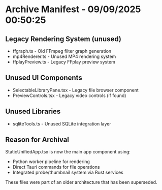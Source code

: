 # Archive Manifest - 09/09/2025 00:50:25
## Legacy Rendering System (unused)
- ffgraph.ts - Old FFmpeg filter graph generation
- mp4Renderer.ts - Unused MP4 rendering system  
- ffplayPreview.ts - Legacy FFplay preview system

## Unused UI Components
- SelectableLibraryPane.tsx - Legacy file browser component
- PreviewControls.tsx - Legacy video controls (if found)

## Unused Libraries  
- sqliteTools.ts - Unused SQLite integration layer

## Reason for Archival
StaticUnifiedApp.tsx is now the main app component using:
- Python worker pipeline for rendering
- Direct Tauri commands for file operations
- Integrated probe/thumbnail system via Rust services

These files were part of an older architecture that has been superseded.
